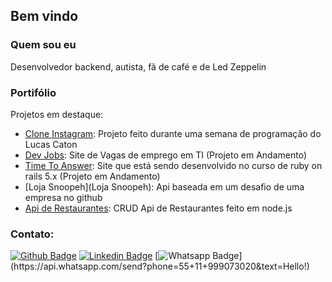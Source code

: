 ## Bem vindo


### Quem sou eu

Desenvolvedor backend, autista, fã de café e de Led Zeppelin 

### Portifólio 

Projetos em destaque: 

* [Clone Instagram](https://github.com/Israel-Ferreira/clone-instagram): Projeto feito durante uma semana de programação do Lucas Caton
* [Dev Jobs](https://github.com/Israel-Ferreira/clone-instagram): Site de Vagas de emprego em TI  (Projeto em Andamento)
* [Time To Answer](https://github.com/Israel-Ferreira/time_to_answer): Site que está sendo desenvolvido no curso de ruby on rails 5.x (Projeto em Andamento)
* [Loja Snoopeh](Loja Snoopeh): Api baseada em um desafio de uma empresa no github
* [Api de Restaurantes](https://github.com/Israel-Ferreira/api-restaurants): CRUD Api de Restaurantes feito em node.js


### Contato: 

[![Github Badge](https://img.shields.io/badge/-Github-000?style=flat-square&logo=Github&logoColor=white&link=https://github.com/Israel-Ferreira)](https://github.com/Israel-Ferreira)
[![Linkedin Badge](https://img.shields.io/badge/-LinkedIn-blue?style=flat-square&logo=Linkedin&logoColor=white&link=https://www.linkedin.com/in/israel-de-souza-601a9a16a/)](https://www.linkedin.com/in/israel-de-souza-601a9a16a/)
[![Whatsapp Badge](https://img.shields.io/badge/-Whatsapp-4CA143?style=flat-square&labelColor=4CA143&logo=whatsapp&logoColor=white&link=https://api.whatsapp.com/send?phone=55+11+999073020&text=Hello!)](https://api.whatsapp.com/send?phone=55+11+999073020&text=Hello!)




